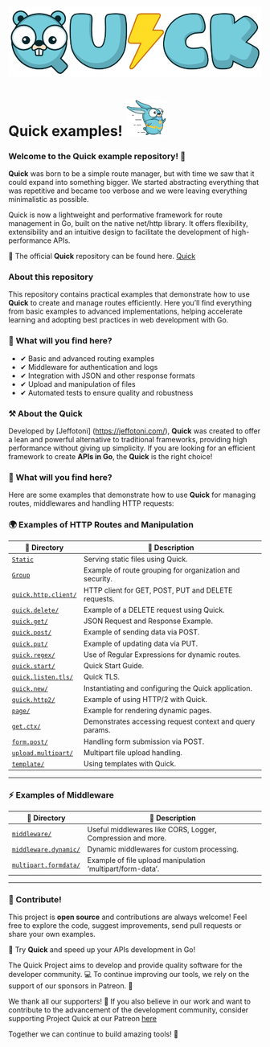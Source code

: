# ![Logo do Quick](/quick_logo.png)

# Quick examples! ![Quick Logo](./quick.png)
  
### Welcome to the Quick example repository! 🚀

 **Quick** was born to be a simple route manager, but with time we saw that it could expand into something bigger.
We started abstracting everything that was repetitive and became too verbose and we were leaving everything minimalistic as possible.

Quick is now a lightweight and performative framework for route management in Go, built on the native net/http library. It offers flexibility, extensibility and an intuitive design to facilitate the development of high-performance APIs.

📌 The official **Quick** repository can be found here. [Quick](https://github.com/jeffotoni/quick)

### About this repository

This repository contains practical examples that demonstrate how to use **Quick** to create and manage routes efficiently. Here you’ll find everything from basic examples to advanced implementations, helping accelerate learning and adopting best practices in web development with Go.

### 📌 What will you find here?

- ✔ Basic and advanced routing examples
- ✔ Middleware for authentication and logs
- ✔ Integration with JSON and other response formats
- ✔ Upload and manipulation of files
- ✔ Automated tests to ensure quality and robustness

### ⚒️ About the Quick

Developed by [Jeffotoni] (https://jeffotoni.com/),  **Quick** was created to offer a lean and powerful alternative to traditional frameworks, providing high performance without giving up simplicity. If you are looking for an efficient framework to create **APIs in Go**, the **Quick** is the right choice!

### 📌 What will you find here?

Here are some examples that demonstrate how to use **Quick** for managing routes, middlewares and handling HTTP requests:

### 🌍 Examples of HTTP Routes and Manipulation

| 📂 Directory   | 📌 Description   |
|---------------------------|---------------------------------------------------------|
| [`Static`](/static/) | Serving static files using Quick.   |
| [`Group`](/group/) | Example of route grouping for organization and security. |
| [`quick.http.client/`](quick.http.client/) | HTTP client for GET, POST, PUT and DELETE requests. |
| [`quick.delete/`](quick.delete/) | Example of a DELETE request using Quick.   |
| [`quick.get/`](quick.get/) | JSON Request and Response Example.   |
| [`quick.post/`](quick.post/) | Example of sending data via POST.   |
| [`quick.put/`](quick.put/) | Example of updating data via PUT.   |
| [`quick.regex/`](quick.regex/) | Use of Regular Expressions for dynamic routes.   |
| [`quick.start/`](quick.start/) | Quick Start Guide.   |
| [`quick.listen.tls/`](quick.listen.tls/) | Quick TLS.   |
| [`quick.new/`](quick.new/)               | Instantiating and configuring the Quick application.        |
| [`quick.http2/`](quick.http2/)           | Example of using HTTP/2 with Quick.                         |
| [`page/`](page/)                         | Example for rendering dynamic pages.                        |
| [`get.ctx/`](get.ctx/)                   | Demonstrates accessing request context and query params.    |
| [`form.post/`](form.post/)               | Handling form submission via POST.                          |
| [`upload.multipart/`](upload.multipart/) | Multipart file upload handling.                             |
| [`template/`](template/)                 | Using templates with Quick.                                 |

---

### ⚡ Examples of Middleware

| 📂 Directory   | 📌 Description   |
|------------------------------|------------------------------------------------------------|
| [`middleware/`](middleware)  | Useful middlewares like CORS, Logger, Compression and more.   |
| [`middleware.dynamic/`](middleware.dynamic/) | Dynamic middlewares for custom processing. |
| [`multipart.formdata/`](multipart.formdata/) | Example of file upload manipulation ‘multipart/form-data‘. |

---
### 🤝 Contribute!

This project is **open source** and contributions are always welcome! Feel free to explore the code, suggest improvements, send pull requests or share your own examples.

🚀 Try **Quick** and speed up your APIs development in Go!

The Quick Project aims to develop and provide quality software for the developer community. 💻 To continue improving our tools, we rely on the support of our sponsors in Patreon. 🤝

We thank all our supporters! 🙌 If you also believe in our work and want to contribute to the advancement of the development community, consider supporting Project Quick at our Patreon [here](https://www.patreon.com/jeffotoni_quick)

Together we can continue to build amazing tools! 🚀
